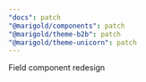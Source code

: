 ```yaml
---
"docs": patch
"@marigold/components": patch
"@marigold/theme-b2b": patch
"@marigold/theme-unicorn": patch
---
```


Field component redesign
